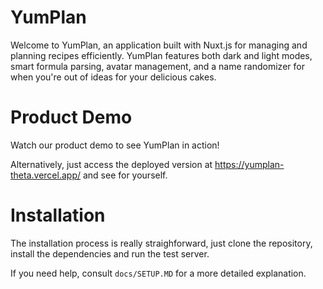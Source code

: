# YumPlan

Welcome to YumPlan, an application built with Nuxt.js for managing and planning recipes efficiently. YumPlan features both dark and light modes, smart formula parsing, avatar management, and a name randomizer for when you're out of ideas for your delicious cakes.

# Product Demo

Watch our product demo to see YumPlan in action!

Alternatively, just access the deployed version at https://yumplan-theta.vercel.app/ and see for yourself.

# Installation

The installation process is really straighforward, just clone the repository, install the dependencies and run the test server.

If you need help, consult `docs/SETUP.MD` for a more detailed explanation.

